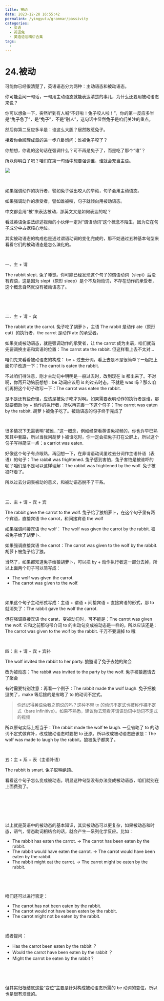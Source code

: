 ```yaml
---
title: 被动
date: 2023-12-28 16:55:42
permalink: /yingyutu/grammar/passivity
categories:
  - 英语
  - 英语兔
  - 英语语法精讲合集
tags:
  - 
---
```

# 24.被动

‍可能你已经很清楚了，英语语态分为两种：主动语态和被动语态。

你可能会问‍‍一句话，一句用主动语态就能表达清楚的事儿，为什么还要用被动语态来说？

<!-- more -->

你可以想象一下，‍‍突然听到有人喊“不好啦！兔子咬人啦！”，你的第一反应多半是‍‍“兔子急了”，是“兔子”，不是“别人”，这句话中显然兔子是咱们关注的重点。‍‍

然后你第二反应多半是：谁这么大胆？居然敢惹兔子。‍‍

接着你会顺理成章的进一步八卦询问：谁被兔子咬了？

你想想，‍‍你说的这句话在强调什么？可不再是兔子了，而是吃了那个“谁”？‍‍

所以你明白了吧？‍‍咱们在第一句话中想要强调谁，谁就会充当主语。

​​![](https://image.peterjxl.com/blog/image-20231226211155-5yxz9s6.png)​​

‍

如果强调动作的执行者，‍‍譬如兔子做出咬人的举动，句子会用主动语态。

如果强调动作的承受者，‍‍譬如谁被咬，句子就倾向用被动语态。

中文都会用“被”来表达被动，那英文又是如何表达的呢？‍‍

看过英语兔语法综述视频的小伙伴一定对“谓语动词”这个概念不陌生，‍‍因为它在句子成分中占据核心地位。

其实‍‍被动语态的构成也是通过谓语动词的变化完成的，‍‍那不妨通过五种基本句型来看看它们的被动语态是怎么演化的。‍‍

‍

一、主 + 谓

The rabbit slept.  兔子睡觉。你可能已经发现‍‍这个句子的谓语动词（slept）后没有宾语，这是因为 slept（原形 sleep‍‍）是个不及物动词，不存在动作的承受者，这个概念自然就没有被动语态了。‍‍

‍

‍

二、主 + 谓 + 宾

The rabbit ate the carrot. 兔子吃了胡萝卜，‍‍主语 The rabbit 是动作 ate（原形 eat）的执行者，‍‍the carrot 是动作 ate 的承受者。

如果变成被动语态，就是强调动作的承受者，‍‍让 the carrot 成为主语，咱们就首先要调换主语和宾语的位置：The carrot ate the rabbit.  但这样看上去不太对...

咱们先来看看被动语态的构成： be + 过去分词。看上去是不是很简单？一起把上面句子改造一下：The carrot is eaten the rabbit.

不过咱们得注意，刚才主动句中明明是一般过去时，‍‍改到现在 is 都出来了。不对啊，你再开动脑筋想想：be 动词应该用 is 的过去时态，不就是 was 吗？那么咱们再把这个句子改写一下：The carrot was eaten the rabbit.

是不是还有些奇怪，应该是被兔子吃才对啊。‍‍如果需要表明动作的执行者是谁，那就要借助 by + 动作的执行者，所以再完善一下这个句子：The carrot was eaten by the rabbit. 胡萝卜被兔子吃了。被动语态的句子终于完成了

‍

很多情况下无需表明“被谁...”这一概念，例如经常看英语兔视频的，你也许早已熟知其中套路，所以当我问胡萝卜被谁吃时，‍‍你一定会把兔子打在公屏上，所以这个句子写得简洁一点：a carriot was eaten.

好像这个句子有点眼熟，再回想一下，在非谓语动词里过去分词作主语补语（表语）的句子：The rabbit was frightened. 兔子感到害怕，兔子害怕是被谁吓的呢？‍‍咱们是不是可以这样理解：The rabbit was frightened by the wolf.  兔子被狼吓着了。

所以‍‍过去分词表被动的意义，和被动语态脱不了干系。‍‍

‍

三‍‍、主 + 谓 + 宾 + 宾

The rabbit gave the carrot to the wolf. 兔子给了狼胡萝卜，在这个句子里‍‍有两个宾语，直接宾语 the carrot，和间接宾语 the wolf

如果强调间接宾语 the wolf： The wolf was given the carrot‍‍ by the rabbit. 狼被兔子给了胡萝卜.

如果强调直接宾语 the carrot：The carrot was given to the wolf by the rabbit. 胡萝卜被兔子给了狼。‍‍

当然了，如果都知道兔子给狼胡萝卜，可以把 by + 动作执行者这一部分去掉，‍‍所以上面两个句子可以简写成：

* The wolf was given the carrot.
* The carrot was  given to the wolf.

‍

如果这个句子主动形式写成：主语 + 谓语 + 间接宾语 + 直接宾语的形式，那 to 就消失了：The rabbit gave the wolf the carrot.

但在强调直接宾语 the carat，变被动句时，‍‍可不能是：The carrot was given the wolf. 它和之前那句带介词 to 的主动句变成被动态是一样的，所以应该还是：The carrot was given to the wolf by the rabbit. 千万不要漏掉 to 哦

‍

四：主 + 谓 + 宾 + 宾补

The wolf invited the rabbit to her party. 狼邀请了兔子去她的聚会

改为被动态：The rabbit was invited to the party by the wolf. 兔子被狼邀请去了聚会

有时需要特别注意：再看一个例子：The rabbit made the wolf laugh. 兔子把狼逗笑了，‍‍make 等后接的是省略了 to 的动词不定式。

> 你还记得英语兔我之前说的吗？‍‍这种不带 to 的动词不定式也被称作裸不定式（bare infinitive）。如果不熟悉，‍‍建议你去观看非谓语动词中动词不定式的视频

所以原句实际上相当于‍‍：The rabbit made the wolf ~~to~~ laugh. 一旦省略了 to 的动词不定式做宾补，改成被动语态时要把 to 还原。所以改成被动语态应该是：The wolf was made to laugh  by the rabbit。‍‍狼被兔子都笑了。

‍

五：主 + 系 + 表（主语补语）

The rabbit is smart. 兔子聪明绝顶。

看看这个句子怎么变成被动态。明显这种句型没有办法变成被动语态，咱们就别在上面费劲了。‍‍

‍

‍

‍

以上就是英语中的被动态的基本知识，其实被动态可以更复杂，‍‍如果被动态和时态，语气，情态助词相结合的话，就会产生一系列化学反应。‍‍比如‍‍：

* The rabbit has eaten the carrot.  → The carrot has been eaten by the rabbit.
* The rabbit would have eaten the carrot. → The carrot would have been eaten by the rabbit.
* The rabbit might eat the carrot. → The carrot might be eaten by the rabbit.

‍

‍

咱们还可以进行否定：

* The carrot has not been eaten by the rabbit.
* The carrot would not have been eaten by the rabbit.
* The carrot might not be eaten by the rabbit.

‍

或者提问：

* Has the carrot been eaten by the rabbit ？
* Would the carrot have been eaten by the rabbit ？
* Might the carrot be eaten by the rabbit？

‍

‍

但其实归根结底这些“变位”主要是针对‍‍构成被动语态所需的 be 动词的变位，所以也是很有规律的。‍

‍
